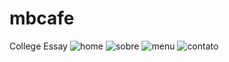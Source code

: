 # mbcafe
College Essay
![home](https://github.com/Maabulcao/mbcafe/assets/70028326/3f9eca17-b39c-4c62-b1c5-2bfba0f3e98b)
![sobre](https://github.com/Maabulcao/mbcafe/assets/70028326/04073b40-c24e-4a2f-a68e-a60a41bde451)
![menu](https://github.com/Maabulcao/mbcafe/assets/70028326/763864a7-9bc7-46f5-a571-236802fe3793)
![contato](https://github.com/Maabulcao/mbcafe/assets/70028326/7ac44ad5-f21f-4a9d-9f18-f9f55498a890)
